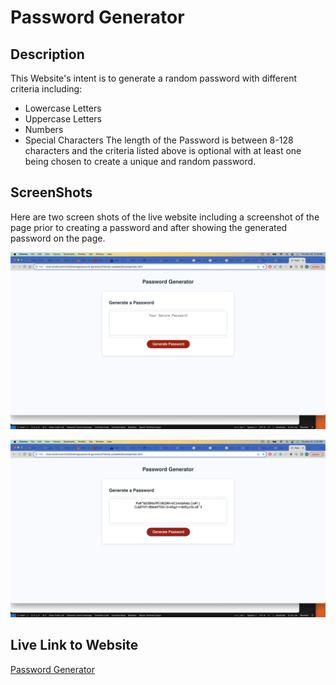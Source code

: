 # Password Generator 

## Description ##

This Website's intent is to generate a random password with different criteria including:<br>
* Lowercase Letters
* Uppercase Letters
* Numbers
* Special Characters 
The length of the Password is  between 8-128 characters and the criteria listed above is optional with at least one being chosen to create a unique and random password. 


## ScreenShots

Here are two screen shots of the live website including a screenshot of the page prior to creating a password and after showing the generated password on the page.

![Screenshot prior to generating password](./Assets/Images/Screenshot%202023-11-30%20at%202.18.46%20PM%20(2).png)

![Screenshot after generating password](./Assets/Images/Screenshot%202023-11-30%20at%202.20.56%20PM%20(2).png)

## Live Link to Website

[Password Generator]() 
